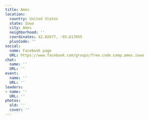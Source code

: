 ```yaml
---
title: Ames
location:
  country: United States
  state: Iowa
  city: Ames
  neighborhood: ''
  coordinates: 42.02677, -93.617055
  plusCode: ''
social:
  name: Facebook page
  URL: https://www.facebook.com/groups/free.code.camp.ames.iowa
chat:
  name: ''
  URL: ''
event:
  name: ''
  URL: ''
leaders:
- name: ''
  URL: ''
photos:
  old: ''
  cover: ''
---
```

